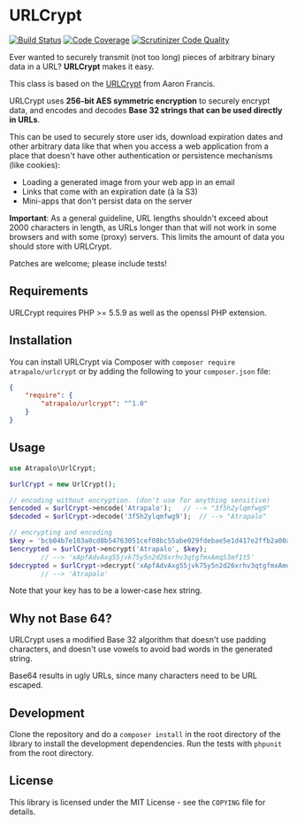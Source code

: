 # URLCrypt

[![Build Status](https://travis-ci.org/atrapalo/URLcrypt.svg?branch=master)](https://travis-ci.org/atrapalo/URLcrypt)
[![Code Coverage](https://scrutinizer-ci.com/g/atrapalo/URLcrypt/badges/coverage.png?b=master)](https://scrutinizer-ci.com/g/atrapalo/URLcrypt/?branch=master)
[![Scrutinizer Code Quality](https://scrutinizer-ci.com/g/atrapalo/URLcrypt/badges/quality-score.png?b=master)](https://scrutinizer-ci.com/g/atrapalo/URLcrypt/?branch=master)

Ever wanted to securely transmit (not too long) pieces of arbitrary binary data
in a URL? **URLCrypt** makes it easy.

This class is based on the [URLCrypt](https://github.com/aarondfrancis/URLcrypt) from Aaron Francis.

URLCrypt uses **256-bit AES symmetric encryption** to securely encrypt data, and encodes and decodes
**Base 32 strings that can be used directly in URLs**.

This can be used to securely store user ids, download expiration dates and
other arbitrary data like that when you access a web application from a place
that doesn't have other authentication or persistence mechanisms (like cookies):

  * Loading a generated image from your web app in an email
  * Links that come with an expiration date (à la S3)
  * Mini-apps that don't persist data on the server

**Important**: As a general guideline, URL lengths shouldn't exceed about 2000
characters in length, as URLs longer than that will not work in some browsers
and with some (proxy) servers. This limits the amount of data you should store
with URLCrypt.

Patches are welcome; please include tests!

## Requirements

URLCrypt requires PHP >= 5.5.9 as well as the openssl PHP extension.

## Installation

You can install URLCrypt via Composer with `composer require atrapalo/urlcrypt` or by adding the following to your `composer.json` file:

```json
{
	"require": {
		"atrapalo/urlcrypt": "^1.0"
	}
}
```

## Usage

```php
use Atrapalo\UrlCrypt;

$urlCrypt = new UrlCrypt();

// encoding without encryption. (don't use for anything sensitive)
$encoded = $urlCrypt->encode('Atrapalo');	// --> "3f5h2ylqmfwg9"
$decoded = $urlCrypt->decode('3f5h2ylqmfwg9');	// --> "Atrapalo"

// encrypting and encoding
$key = 'bcb04b7e103a0cd8b54763051cef08bc55abe029fdebae5e1d417e2ffb2a00a3';
$encrypted = $urlCrypt->encrypt('Atrapalo', $key);
		// --> 'xApfAdvAxg55jvk75y5n2d26xrhv3qtgfmxAmq53mf1t5'
$decrypted = $urlCrypt->decrypt('xApfAdvAxg55jvk75y5n2d26xrhv3qtgfmxAmq53mf1t5', $key)
		// --> 'Atrapalo'
```

Note that your key has to be a lower-case hex string.

## Why not Base 64?

URLCrypt uses a modified Base 32 algorithm that doesn't use padding characters,
and doesn't use vowels to avoid bad words in the generated string.

Base64 results in ugly URLs, since many characters need to be URL escaped.

## Development

Clone the repository and do a `composer install` in the root directory of the library to install the development dependencies.
Run the tests with `phpunit` from the root directory.

## License

This library is licensed under the MIT License - see the `COPYING` file for details.
